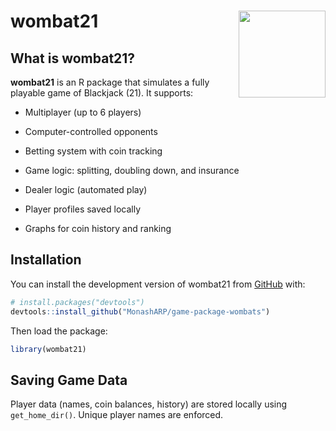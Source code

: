 
<!-- README.md is generated from README.Rmd. Please edit that file -->

# wombat21 <img src= "https://monasharp.github.io/game-package-wombats/logo.png" align="right" height="139" alt="" />

<!-- badges: start -->
<!-- badges: end -->

## What is wombat21?

**wombat21** is an R package that simulates a fully playable game of
Blackjack (21). It supports:

- Multiplayer (up to 6 players)

- Computer-controlled opponents

- Betting system with coin tracking

- Game logic: splitting, doubling down, and insurance

- Dealer logic (automated play)

- Player profiles saved locally

- Graphs for coin history and ranking

## Installation

You can install the development version of wombat21 from
[GitHub](https://github.com/) with:

``` r
# install.packages("devtools")
devtools::install_github("MonashARP/game-package-wombats")
```

Then load the package:

``` r
library(wombat21)
```

## Saving Game Data

Player data (names, coin balances, history) are stored locally using
`get_home_dir()`. Unique player names are enforced.
